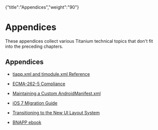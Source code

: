 {"title":"Appendices","weight":"90"} 

# Appendices

These appendices collect various Titanium technical topics that don't fit into the preceding chapters.

## Appendices

*   [tiapp.xml and timodule.xml Reference](/docs/appc/Titanium_SDK/Titanium_SDK_Guide/Appendices/tiapp.xml_and_timodule.xml_Reference/)
    
*   [ECMA-262-5 Compliance](/docs/appc/Titanium_SDK/Titanium_SDK_Guide/Appendices/ECMA-262-5_Compliance/)
    
*   [Maintaining a Custom AndroidManifest.xml](/docs/appc/Titanium_SDK/Titanium_SDK_Guide/Appendices/Maintaining_a_Custom_AndroidManifest.xml/)
    
*   [iOS 7 Migration Guide](/docs/appc/Titanium_SDK/Titanium_SDK_Guide/Appendices/iOS_7_Migration_Guide/)
    
*   [Transitioning to the New UI Layout System](/docs/appc/Titanium_SDK/Titanium_SDK_Guide/Appendices/Transitioning_to_the_New_UI_Layout_System/)
    
*   [BNAPP ebook](/docs/appc/Titanium_SDK/Titanium_SDK_Guide/Appendices/BNAPP_ebook/)